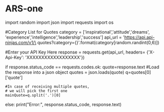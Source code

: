 # ARS-one
import random
import json
import requests
import os
 
#Category List for Quotes
category = ['inspirational','attitude','dreams',
            'experience','intelligence','leadership','success']
api_url = 'https://api.api-ninjas.com/v1/\
        quotes?category={}'.format(category[random.randint(0,6)])
 
#Enter your API Key Here
response = requests.get(api_url, headers=
                   {'X-Api-Key': 'XXXXXXXXXXXXXXXXXX'})
 
if response.status_code == requests.codes.ok:
    quote=response.text
    #Load the response into a json object
    quotes = json.loads(quote)
    q=quotes[0]['quote']
     
    #In case of receiving multiple quotes, 
    # we will pick the first one
    mainQuote=q.split('.')[0]
else:
    print("Error:", response.status_code, response.text)
